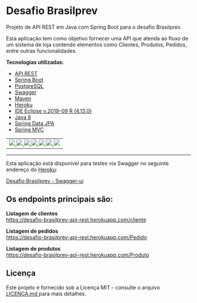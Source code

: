 <h1> Desafio Brasilprev</h1>
<p>
  Projeto de API REST em Java com Spring Boot para o desafio Brasilprev.
</p>
<p>
  Esta aplicação tem como objetivo fornecer uma API que atenda ao fluxo de um sistema de loja contendo elementos como Clientes, Produtos, Pedidos, entre outras funcionalidades.</p>
<p>
  <b>Tecnologias utilizadas:</b>
  <ul>
    <li>
      <a href="https://www.redhat.com/pt-br/topics/api/what-are-application-programming-interfaces">
        API REST
      </a>
    </li>
    <li>
      <a href="https://spring.io/">
        Spring Boot
      </a>
    </li>
    <li>
      <a href="https://www.postgresql.org/">
        PostgreSQL
      </a>
    </li>
    <li>
      <a href="https://swagger.io/">
        Swagger
      </a>
    </li>
    <li>
      <a href="https://maven.apache.org/">
        Maven
      </a>
    </li>
    <li>
      <a href="https://dashboard.heroku.com">
        Heroku
      </a>
    </li>
    <li>
      <a href="https://www.eclipse.org/downloads/">
        IDE Eclipse v.2019-09 R (4.13.0)
      </a>
    </li>
    <li>
       <a href="https://www.java.com/pt_BR/">
         Java 8
      </a>
    </li>
    <li>
	<a href="https://spring.io/guides/gs/accessing-data-jpa/">
	Spring Data JPA
	</a>
    </li>
    <li>
	<a href="https://spring.io/guides/gs/serving-web-content/">
	Spring MVC
	</a>
    </li>
   </ul>
</p>

<table>
	<tr>
		<td>
		<a href="https://www.redhat.com/pt-br/topics/api/what-are-application-programming-interfaces">
			<img src="https://img.icons8.com/color/50/000000/api-settings.png"/>
		</a>
		<a href="https://spring.io/">
			<img src="https://img.icons8.com/color/50/000000/spring-logo.png"/>
		</a>
		<a href="https://www.postgresql.org/">
			<img src="https://img.icons8.com/color/50/000000/postgreesql.png"/>
		</a>
		<a href="https://swagger.io/">
			<img src="https://avatars2.githubusercontent.com/u/7658037?s=50&v=4"/>
		</a>
    <a href="https://dashboard.heroku.com">
      <img src="https://img.icons8.com/color/50/000000/heroku.png"/>
    </a>
    <a href="https://www.eclipse.org/downloads/">
      <img src="https://img.icons8.com/officel/50/000000/java-eclipse.png"/>
    </a>
    <a href="https://www.java.com/pt_BR/">
      <img src="https://img.icons8.com/color/50/000000/java-coffee-cup-logo.png"/>
    </a>
		</td>
	</tr>
</table>

<hr />

<p>
Esta aplicação está disponível para testes via Swagger no seguinte endereço do <a href="https://dashboard.heroku.com">Heroku</a>:
</p>
<p>
  <a href="https://desafio-brasilprev-api-rest.herokuapp.com/swagger-ui.html#/">
    Desafio Brasilprev - Swagger-ui
  </a>
</p>

<h2>Os endpoints principais são:</h2>

<b>Listagem de clientes</b><br />
https://desafio-brasilprev-api-rest.herokuapp.com/cliente

<b>Listagem de pedidos</b><br />
https://desafio-brasilprev-api-rest.herokuapp.com/Pedido

<b>Listagem de produtos</b><br />
https://desafio-brasilprev-api-rest.herokuapp.com/Produto

<h2>Licença</h2>
<p>
	Este projeto é fornecido sob a Licença MIT - consulte o arquivo 
	<a href="https://github.com/tavareswillian/desafioBrasilprev/blob/master/LICENSE">
		LICENÇA.md
	</a>
	para mais detalhes.
</p>

